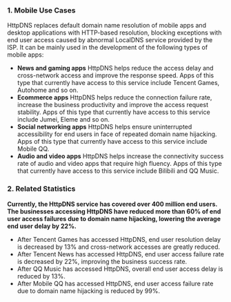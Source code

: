 ### 1. Mobile Use Cases
HttpDNS replaces default domain name resolution of mobile apps and desktop applications with HTTP-based resolution, blocking exceptions with end user access caused by abnormal LocalDNS service provided by the ISP.
It can be mainly used in the development of the following types of mobile apps:
- **News and gaming apps**
HttpDNS helps reduce the access delay and cross-network access and improve the response speed. Apps of this type that currently have access to this service include Tencent Games, Autohome and so on.
- **Ecommerce apps**
HttpDNS helps reduce the connection failure rate, increase the business productivity and improve the access request stability. Apps of this type that currently have access to this service include Jumei, Eleme and so on.
- **Social networking apps**
HttpDNS helps ensure uninterrupted accessibility for end users in face of repeated domain name hijacking. Apps of this type that currently have access to this service include Mobile QQ.
- **Audio and video apps**
HttpDNS helps increase the connectivity success rate of audio and video apps that require high fluency. Apps of this type that currently have access to this service include Bilibili and QQ Music.

### 2. Related Statistics
**Currently, the HttpDNS service has covered over 400 million end users. The businesses accessing HttpDNS have reduced more than 60% of end user access failures due to domain name hijacking, lowering the average end user delay by 22%.**
- After Tencent Games has accessed HttpDNS, end user resolution delay is decreased by 13% and cross-network accesses are greatly reduced.
- After Tencent News has accessed HttpDNS, end user access failure rate is decreased by 22%, improving the business success rate.
- After QQ Music has accessed HttpDNS, overall end user access delay is reduced by 13%.
- After Mobile QQ has accessed HttpDNS, end user access failure rate due to domain name hijacking is reduced by 99%.
